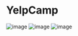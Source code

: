 # YelpCamp
![image](https://github.com/swayamshreenanda20/YelpCamp/assets/118578089/c30aff2c-9ec8-40fd-973c-7298c370e5f9)
![image](https://github.com/swayamshreenanda20/YelpCamp/assets/118578089/7be006da-48cb-47d1-ae25-e65602907a05)
![image](https://github.com/swayamshreenanda20/YelpCamp/assets/118578089/7094eda4-6294-405f-a9db-9356d6171cc8)


